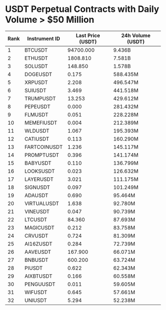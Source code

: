 # USDT Perpetual Contracts with Daily Volume > $50 Million

| Rank | Instrument ID | Last Price (USDT) | 24h Volume (USDT) |
|------|---------------|-------------------|-------------------|
| 1 | BTCUSDT | 94700.000 | 9.436B |
| 2 | ETHUSDT | 1808.810 | 7.581B |
| 3 | SOLUSDT | 148.850 | 1.578B |
| 4 | DOGEUSDT | 0.175 | 588.435M |
| 5 | XRPUSDT | 2.208 | 496.547M |
| 6 | SUIUSDT | 3.469 | 441.518M |
| 7 | TRUMPUSDT | 13.253 | 429.612M |
| 8 | PEPEUSDT | 0.000 | 281.432M |
| 9 | FLMUSDT | 0.051 | 228.228M |
| 10 | MEMEFIUSDT | 0.004 | 212.389M |
| 11 | WLDUSDT | 1.067 | 195.393M |
| 12 | CATIUSDT | 0.113 | 160.290M |
| 13 | FARTCOINUSDT | 1.236 | 145.117M |
| 14 | PROMPTUSDT | 0.396 | 141.174M |
| 15 | BABYUSDT | 0.110 | 136.799M |
| 16 | LOOKSUSDT | 0.023 | 126.632M |
| 17 | LAYERUSDT | 3.021 | 111.175M |
| 18 | SIGNUSDT | 0.097 | 101.249M |
| 19 | ADAUSDT | 0.690 | 95.464M |
| 20 | VIRTUALUSDT | 1.638 | 92.780M |
| 21 | VINEUSDT | 0.047 | 90.739M |
| 22 | LTCUSDT | 84.360 | 87.693M |
| 23 | MAGICUSDT | 0.212 | 83.758M |
| 24 | CRVUSDT | 0.724 | 81.309M |
| 25 | AI16ZUSDT | 0.284 | 72.739M |
| 26 | AAVEUSDT | 167.900 | 66.071M |
| 27 | BNBUSDT | 600.200 | 63.724M |
| 28 | PIUSDT | 0.622 | 62.343M |
| 29 | AIXBTUSDT | 0.166 | 60.558M |
| 30 | PENGUUSDT | 0.011 | 59.605M |
| 31 | WIFUSDT | 0.645 | 57.661M |
| 32 | UNIUSDT | 5.294 | 52.238M |
